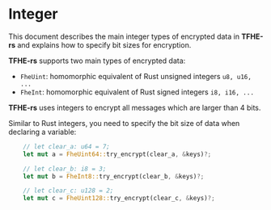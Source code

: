 # Integer

This document describes the main integer types of encrypted data in **TFHE-rs** and explains how to specify bit sizes for encryption.

**TFHE-rs** supports two main types of encrypted data:

* `FheUint`: homomorphic equivalent of Rust unsigned integers `u8, u16, ...`
* `FheInt`: homomorphic equivalent of Rust signed integers `i8, i16, ...`

**TFHE-rs** uses integers to encrypt all messages which are larger than 4 bits.

Similar to Rust integers, you need to specify the bit size of data when declaring a variable:

```Rust
    // let clear_a: u64 = 7;
    let mut a = FheUint64::try_encrypt(clear_a, &keys)?;

    // let clear_b: i8 = 3;
    let mut b = FheInt8::try_encrypt(clear_b, &keys)?;

    // let clear_c: u128 = 2;
    let mut c = FheUint128::try_encrypt(clear_c, &keys)?;
```
